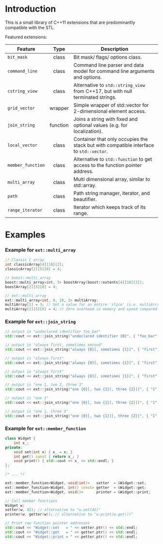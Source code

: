 Introduction
============

This is a small library of C++11 extensions that are predominantly compatible with the STL.

Featured extensions:

| Feature | Type | Description |
|---------|:----:|-------------|
| `bit_mask` | class | Bit mask/ flags/ options class. |
| `command_line` | class | Command line parser and data model for command line arguments and options. |
| `cstring_view` | class | Alternative to `std::string_view` from C++17, but with null terminated strings. |
| `grid_vector` | wrapper | Simple wrapper of std::vector for 2-dimensional element access. |
| `join_string` | function | Joins a string with fixed and optional values (e.g. for localization). |
| `local_vector` | class | Container that only occupies the stack but with compatible interface to `std::vector`. |
| `member_function` | class | Alternative to `std::function` to get access to the function pointer address. |
| `multi_array` | class | Multi dimensional array, similar to std::array. |
| `path` | class | Path string manager, iterator, and beautifier. |
| `range_iterator` | class | Iterator which keeps track of its range. |

Examples
========
### Example for `ext::multi_array`
```cpp
// Classic C array
int classicArray[4][10][2];
classicArray[2][5][0] = 4;

// boost::multi_array
boost::multi_array<int, 3> boostArray(boost::extents[4][10][2]);
boostArray[2][5][0] = 4;

// ext::multi_array
ext::multi_array<int, 4, 10, 2> multiArray;
multiArray[2] = 3; // Set a value for an entire 'slice' (i.e. multiArray[2][x][y] = 3 for all 0 <= x < 10 and 0 <= y < 2)
multiArray[2][5][0] = 4; // Zero overhead in memory and speed compared to 'classicArray' when compiled in release mode (i.e. optimizations enabled)
```

### Example for `ext::join_string`
```cpp
// output is "undeclared identifier foo_bar"
std::cout << ext::join_string("undeclared identifier {0}", { "foo_bar" }) << std::endl;

// output is "always first, sometimes second"
std::cout << ext::join_string("always {0}[, sometimes {1}]", { "first", "second" }) << std::endl;

// output is "always first"
std::cout << ext::join_string("always {0}[, sometimes {1}]", { "first", "" }) << std::endl;

// output is "always first"
std::cout << ext::join_string("always {0}[, sometimes {1}]", { "first" }) << std::endl;

// output is "one 1, two 2, three 3"
std::cout << ext::join_string("one {0}[, two {1}[, three {2}]]", { "1", "2", "3" }) << std::endl;

// output is "one 1"
std::cout << ext::join_string("one {0}[, two {1}[, three {2}]]", { "1", "", "3" }) << std::endl;

// output is "one 1, three 3"
std::cout << ext::join_string("one {0}[, two {1}][, three {2}]", { "1", "", "3" }) << std::endl;
```

### Example for `ext::member_function`
```cpp
class Widget {
    int x_;
private:
    void set(int x) { x_ = x; }
    int get() const { return x_; }
    void print() { std::cout << x_ << std::endl; }
};

/* ... */

ext::member_function<Widget, void(int)>   setter  = &Widget::set;
ext::member_function<Widget, int() const> getter  = &Widget::get;
ext::member_function<Widget, void()>      printer = &Widget::print;

// Call member functions
Widget w;
setter(w, 42); // alternative to "w.set(42)"
printer(w, getter(w)); // alternative to "w.print(w.get())"

// Print raw function pointer addresses
std::cout << "Widget::set   = " << setter.ptr() << std::endl;
std::cout << "Widget::get   = " << getter.ptr() << std::endl;
std::cout << "Widget::print = " << petter.ptr() << std::endl;
```
